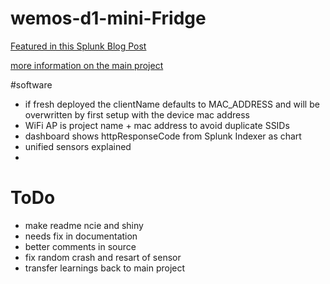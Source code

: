 # wemos-d1-mini-Fridge
 
[Featured in this Splunk Blog Post](https://www.splunk.com/de_de/blog/tips-and-tricks/leuchtet-im-kuehlschrank-eigentlich-licht.html) 

[more information on the main project](https://github.com/SebastianWalker/ESP8266-12F-Splunk-HEC)

#software
* if fresh deployed the clientName defaults to MAC_ADDRESS and will be overwritten by first setup with the device mac address
* WiFi AP is project name + mac address to avoid duplicate SSIDs
* dashboard shows httpResponseCode from Splunk Indexer as chart
* unified sensors explained
* 

# ToDo
* make readme ncie and shiny
* needs fix in documentation
* better comments in source
* fix random crash and resart of sensor
* transfer learnings back to main project